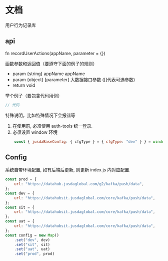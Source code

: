 # 文档
用户行为记录库

## api
fn recordUserActions(appName, parameter = {})


函数参数和返回值（要遵守下面的例子的规则）

- param {string} appName appName
- param {object} [parameter] 大数据接口参数 ([]代表可选参数)
- return void

举个例子（要包含代码用例）

```js
// 代码
```

特殊说明，比如特殊情况下会报错等

1. 在使用前, 必须使用 auth-tools 统一登录.
2. 必须设置 window 环境
```js
    const { jusdaBaseConfig: { cfgType } = { cfgType: "dev" } } = window;
```

## Config 

系统自带环境配置, 如有后端后更新, 则更新 index.js 内对应配置.
```js
const prod = {
    url: "https://datahub.jusdaglobal.com/g2/kafka/push/data",
};
const dev = {
    url: "https://datahubsit.jusdaglobal.com/core/kafka/push/data",
};
const sit = {
    url: "https://datahubsit.jusdaglobal.com/core/kafka/push/data",
};
const uat = {
    url: "https://datahubsit.jusdaglobal.com/core/kafka/push/data",
};
const config = new Map()
    .set("dev", dev)
    .set("sit", sit)
    .set("uat", uat)
    .set("prod", prod)
```
